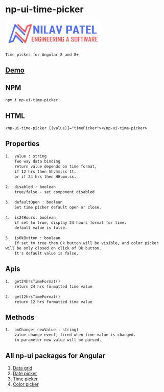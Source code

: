 # np-ui-time-picker

<img src="https://raw.githubusercontent.com/NilavPatel/np-ui-data-grid-package/master/src/assets/images/logo-large.png" width="300" height="80">

````
Time picker for Angular 8 and 8+
````

## [Demo](https://stackblitz.com/edit/np-ui-time-picker)

## NPM
````
npm i np-ui-time-picker
````

## HTML
````
<np-ui-time-picker [(value)]="timePicker"></np-ui-time-picker>
````

## Properties
````
1.  value : string
    Two way data binding    
    return value depends on time format, 
    if 12 hrs then hh:mm:ss tt,
    or if 24 hrs then HH:mm:ss.

2.  disabled : boolean
    true/false - set component disabled

3.  defaultOpen : boolean
    Set time picker default open or close.

4.  is24Hours: boolean
    if set to true, display 24 hours format for time.
    default value is false.  

5.  isOkButton : boolean
    If set to true then Ok button will be visible, and color picker will be only closed on click of Ok button. 
    It's default value is false.  
````

## Apis
````
1.  get24hrsTimeFormat()
    return 24 hrs formatted time value

2.  get12hrsTimeFormat()
    return 12 hrs formatted time value
````

## Methods
````
1.  onChange( newValue : string)
    value change event, fired when time value is changed.
    in parameter new value will be parsed.
````

## All np-ui packages for Angular
1. [Data grid](https://www.npmjs.com/package/np-ui-data-grid)
2. [Date picker](https://www.npmjs.com/package/np-ui-date-picker)
3. [Time picker](https://www.npmjs.com/package/np-ui-time-picker)
4. [Color picker](https://www.npmjs.com/package/np-ui-color-picker)